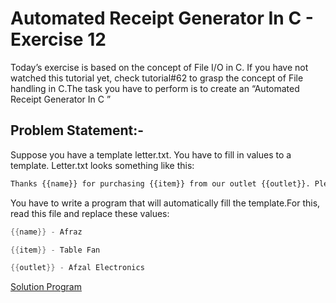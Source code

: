 # Automated Receipt Generator In C - Exercise 12

Today’s exercise is based on the concept of File I/O in C. If you have not watched this tutorial yet, check tutorial#62 to grasp the concept of File handling in C.The task you have to perform is to create an “Automated Receipt Generator In C ”

## Problem Statement:-
Suppose you have a template letter.txt. You have to fill in values to a template. Letter.txt looks something like this:
``` txt
Thanks {{name}} for purchasing {{item}} from our outlet {{outlet}}. Please visit our outlet {{outlet}} for any kind of problems. We plan to serve you again soon.
```

You have to write a program that will automatically fill the template.For this, read this file and replace these values:

``` c
{{name}} - Afraz 

{{item}} - Table Fan 

{{outlet}} - Afzal Electronics

```

[Solution Program ](github.com/theafrazkha)